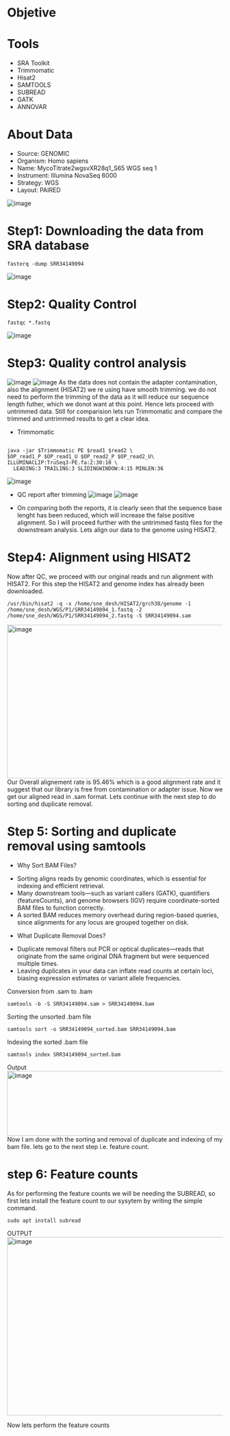 # Objetive

# Tools
* SRA Toolkit
* Trimmomatic
* Hisat2
* SAMTOOLS
* SUBREAD
* GATK
* ANNOVAR

# About Data

* Source: GENOMIC
* Organism: Homo sapiens
* Name: MycoTitrate2wgsvXR28q1_S65 WGS seq 1
* Instrument: Illumina NovaSeq 6000
* Strategy: WGS
* Layout: PAIRED

![image](https://github.com/user-attachments/assets/df0ff94a-910a-4596-b33d-f5e4f8f443e8)

# Step1: Downloading the data from SRA database
```
fasterq -dump SRR34149094
```
![image](https://github.com/user-attachments/assets/096275da-033e-478e-8352-f9e186d1b9f2)

# Step2: Quality Control
```
fastqc *.fastq

```
![image](https://github.com/user-attachments/assets/f7b4d773-b008-4f01-92e9-b85fdb45be6a)

# Step3: Quality control analysis
![image](https://github.com/user-attachments/assets/ae767346-da50-4b5b-acc5-f1d3201fe360)
![image](https://github.com/user-attachments/assets/1964bf56-49da-4612-8cde-e81d871d840a)
As the data does not contain the adapter contamination, also the alignment (HISAT2) we re using have smooth trimming. we do not need to perform the trimming of the data as it will reduce our sequence length futher, which we donot want at this point. Hence lets proceed with untrimmed data.
Still for comparision lets run Trimmomatic and compare the trimmed and untrimmed results to get a clear idea.
* Trimmomatic
```

java -jar $Trimmomatic PE $read1 $read2 \
$OP_read1_P $OP_read1_U $OP_read2_P $OP_read2_U\
ILLUMINACLIP:TruSeq3-PE.fa:2:30:10 \
  LEADING:3 TRAILING:3 SLIDINGWINDOW:4:15 MINLEN:36
```
![image](https://github.com/user-attachments/assets/22c0029b-2b1c-4350-ab11-7fbcf024b5b7)

* QC report after trimming
![image](https://github.com/user-attachments/assets/11571411-ca27-4892-92ad-69c1c4f3f57e)
![image](https://github.com/user-attachments/assets/35af96a5-57d2-4cc3-8f31-a0b52a92b250)

* On comparing both the reports, it is clearly seen that the sequence base lenght has been reduced, which will increase the false positive alignment. So I will proceed further with the untrimmed fastq files for the downstream analysis. Lets align our data to the genome using HISAT2.

# Step4: Alignment using HISAT2
Now after QC, we proceed with our original reads and run alignment with HISAT2. For this step the HISAT2 and genome index has already been downloaded.
```
/usr/bin/hisat2 -q -x /home/sne_desh/HISAT2/grch38/genome -1 /home/sne_desh/WGS/P1/SRR34149094_1.fastq -2 /home/sne_desh/WGS/P1/SRR34149094_2.fastq -S SRR34149094.sam
```
<img width="1815" height="358" alt="image" src="https://github.com/user-attachments/assets/e5e5d2b9-50d0-40b0-af5c-009ffb35fb07" />
Our Overall alignement rate is 95.46% which is a good alignment rate and it suggest that our library is free from contamination or adapter issue. Now we get our aligned read in .sam format. Lets continue with the next step to do sorting and duplicate removal.

# Step 5: Sorting and duplicate removal using samtools
* Why Sort BAM Files?
- Sorting aligns reads by genomic coordinates, which is essential for indexing and efficient retrieval.
- Many downstream tools—such as variant callers (GATK), quantifiers (featureCounts), and genome browsers (IGV) require coordinate-sorted BAM files to function correctly.
- A sorted BAM reduces memory overhead during region-based queries, since alignments for any locus are grouped together on disk.
* What Duplicate Removal Does?
- Duplicate removal filters out PCR or optical duplicates—reads that originate from the same original DNA fragment but were sequenced multiple times.
- Leaving duplicates in your data can inflate read counts at certain loci, biasing expression estimates or variant allele frequencies.

Conversion from .sam to .bam
```
samtools -b -S SRR34149094.sam > SRR34149094.bam
```
Sorting the unsorted .bam file
```
samtools sort -o SRR34149094_sorted.bam SRR34149094.bam
```
Indexing the sorted .bam file
```
samtools index SRR34149094_sorted.bam
```
Output
<img width="1778" height="151" alt="image" src="https://github.com/user-attachments/assets/33b518bc-9241-4c97-8d0f-3cdbf6be781c" />
Now I am done with the sorting and removal of duplicate and indexing of my bam file. lets go to the next step i.e. feature count.

# step 6: Feature counts
As for performing the feature counts we will be needing the SUBREAD, so first lets install the feature count to our sysytem by writing the simple command.
```
sudo apt install subread
```
OUTPUT
<img width="1180" height="416" alt="image" src="https://github.com/user-attachments/assets/69ee5911-b0df-4131-9235-031964bdd4d9" />

Now lets perform the feature counts

